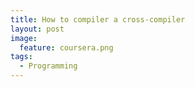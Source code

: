 ```yaml
---
title: How to compiler a cross-compiler
layout: post
image:
  feature: coursera.png
tags:
  - Programming
---
```



